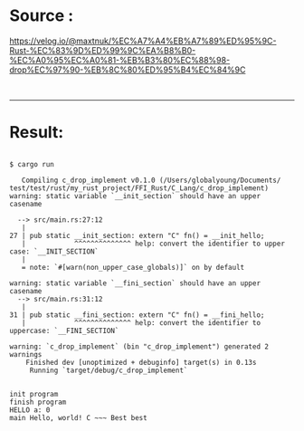 # Source :

https://velog.io/@maxtnuk/%EC%A7%A4%EB%A7%89%ED%95%9C-Rust-%EC%83%9D%ED%99%9C%EA%B8%B0-%EC%A0%95%EC%A0%81-%EB%B3%80%EC%88%98-drop%EC%97%90-%EB%8C%80%ED%95%B4%EC%84%9C

<br>

<hr>

# Result:

```

$ cargo run

   Compiling c_drop_implement v0.1.0 (/Users/globalyoung/Documents/
test/test/rust/my_rust_project/FFI_Rust/C_Lang/c_drop_implement)
warning: static variable `__init_section` should have an upper casename

  --> src/main.rs:27:12
   |
27 | pub static __init_section: extern "C" fn() = __init_hello;
   |            ^^^^^^^^^^^^^^ help: convert the identifier to upper case: `__INIT_SECTION`
   |
   = note: `#[warn(non_upper_case_globals)]` on by default

warning: static variable `__fini_section` should have an upper casename
  --> src/main.rs:31:12
   |
31 | pub static __fini_section: extern "C" fn() = __fini_hello;
   |            ^^^^^^^^^^^^^^ help: convert the identifier to uppercase: `__FINI_SECTION`

warning: `c_drop_implement` (bin "c_drop_implement") generated 2 warnings
    Finished dev [unoptimized + debuginfo] target(s) in 0.13s
     Running `target/debug/c_drop_implement`


init program
finish program
HELLO a: 0
main Hello, world! C ~~~ Best best
```

